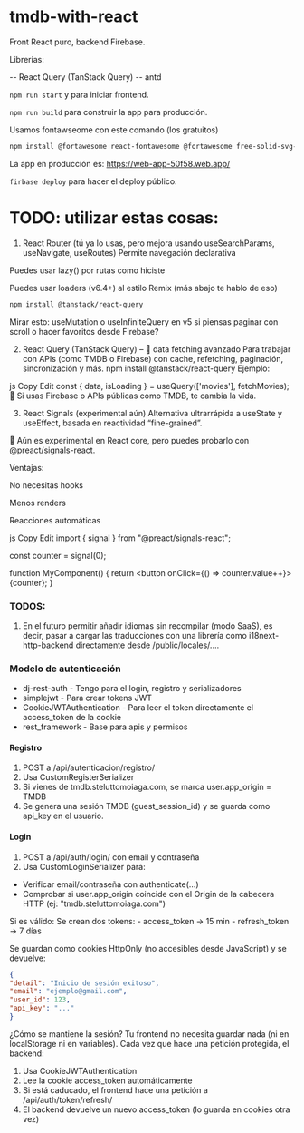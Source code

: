 # tmdb-with-react

Front React puro, backend Firebase.

Librerías:

-- React Query (TanStack Query)
-- antd


```npm run start``` y para iniciar frontend.

```npm run build``` para construir la app para producción.

Usamos fontawseome con este comando (los gratuitos)

```bash
npm install @fortawesome react-fontawesome @fortawesome free-solid-svg-icons @fortawesome/free-regular-svg-icons @fortawesome/free-brands-svg-icons
```

La app en producción es:
https://web-app-50f58.web.app/

```firbase deploy``` para hacer el deploy público.






# TODO: utilizar estas cosas:


1. React Router (tú ya lo usas, pero mejora usando useSearchParams, useNavigate, useRoutes)
Permite navegación declarativa

Puedes usar lazy() por rutas como hiciste

Puedes usar loaders (v6.4+) al estilo Remix (más abajo te hablo de eso)


```bash
npm install @tanstack/react-query
```

Mirar esto: useMutation o useInfiniteQuery en v5 si piensas paginar con scroll o hacer favoritos desde Firebase?

2. React Query (TanStack Query) – 👑 data fetching avanzado
Para trabajar con APIs (como TMDB o Firebase) con cache, refetching, paginación, sincronización y más.
npm install @tanstack/react-query
Ejemplo:

js
Copy
Edit
const { data, isLoading } = useQuery(['movies'], fetchMovies);
🧠 Si usas Firebase o APIs públicas como TMDB, te cambia la vida.

3. React Signals (experimental aún)
Alternativa ultrarrápida a useState y useEffect, basada en reactividad “fine-grained”.

🚧 Aún es experimental en React core, pero puedes probarlo con @preact/signals-react.

Ventajas:

No necesitas hooks

Menos renders

Reacciones automáticas

js
Copy
Edit
import { signal } from "@preact/signals-react";

const counter = signal(0);

function MyComponent() {
  return <button onClick={() => counter.value++}>{counter}</button>;
}



### TODOS:

1. En el futuro permitir añadir idiomas sin recompilar (modo SaaS), es decir, pasar a cargar las traducciones con una librería como i18next-http-backend directamente desde /public/locales/....





### Modelo de autenticación

- dj-rest-auth - Tengo para el login, registro y serializadores
- simplejwt - Para crear tokens JWT
- CookieJWTAuthentication - Para leer el token directamente el access_token de la cookie
- rest_framework - Base para apis y permisos


#### Registro
1. POST a /api/autenticacion/registro/
2. Usa CustomRegisterSerializer
3. Si vienes de tmdb.steluttomoiaga.com, se marca user.app_origin = TMDB
4. Se genera una sesión TMDB (guest_session_id) y se guarda como api_key en el usuario.

#### Login
1. POST a /api/auth/login/ con email y contraseña
2. Usa CustomLoginSerializer para:
  - Verificar email/contraseña con authenticate(...)
  - Comprobar si user.app_origin coincide con el Origin de la cabecera HTTP (ej: "tmdb.steluttomoiaga.com")
  
  Si es válido:
  Se crean dos tokens:
    - access_token → 15 min
    - refresh_token → 7 días

  Se guardan como cookies HttpOnly (no accesibles desde JavaScript) y se devuelve:
  ```json
  {
  "detail": "Inicio de sesión exitoso",
  "email": "ejemplo@gmail.com",
  "user_id": 123,
  "api_key": "..."
  }
  ```

¿Cómo se mantiene la sesión?
Tu frontend no necesita guardar nada (ni en localStorage ni en variables). Cada vez que hace una petición protegida, el backend:
1. Usa CookieJWTAuthentication
2. Lee la cookie access_token automáticamente
3. Si está caducado, el frontend hace una petición a /api/auth/token/refresh/
4. El backend devuelve un nuevo access_token (lo guarda en cookies otra vez)
